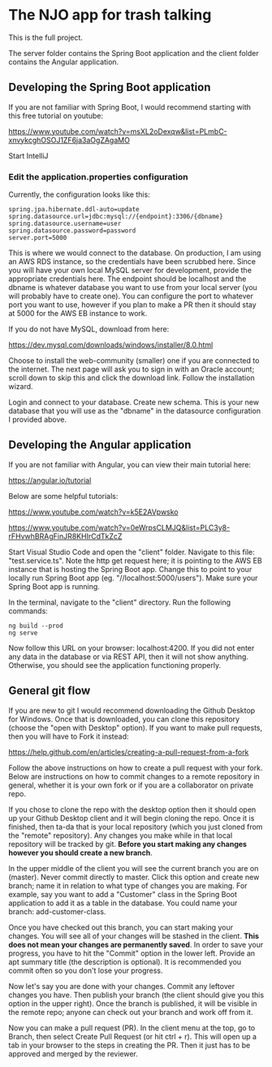 # The NJO app for trash talking

This is the full project.

The server folder contains the Spring Boot application and the client folder contains the Angular application.

## Developing the Spring Boot application

If you are not familiar with Spring Boot, I would recommend starting with this free tutorial on youtube:

https://www.youtube.com/watch?v=msXL2oDexqw&list=PLmbC-xnvykcghOSOJ1ZF6ja3aOgZAgaMO

Start IntelliJ

### Edit the application.properties configuration

Currently, the configuration looks like this:

```
spring.jpa.hibernate.ddl-auto=update
spring.datasource.url=jdbc:mysql://{endpoint}:3306/{dbname}
spring.datasource.username=user
spring.datasource.password=password
server.port=5000
```

This is where we would connect to the database. On production, I am using an AWS RDS instance, so the credentials have been scrubbed here. Since you will have your own local MySQL server for development, provide the appropriate credentials here. The endpoint should be localhost and the dbname is whatever database you want to use from your local server (you will probably have to create one). You can configure the port to whatever port you want to use, however if you plan to make a PR then it should stay at 5000 for the AWS EB instance to work.

If you do not have MySQL, download from here:

https://dev.mysql.com/downloads/windows/installer/8.0.html

Choose to install the web-community (smaller) one if you are connected to the internet. The next page will ask you to sign in with an Oracle account; scroll down to skip this and click the download link. Follow the installation wizard.

Login and connect to your database. Create new schema. This is your new database that you will use as the "dbname" in the datasource configuration I provided above.

## Developing the Angular application

If you are not familiar with Angular, you can view their main tutorial here:

https://angular.io/tutorial

Below are some helpful tutorials:

https://www.youtube.com/watch?v=k5E2AVpwsko

https://www.youtube.com/watch?v=0eWrpsCLMJQ&list=PLC3y8-rFHvwhBRAgFinJR8KHIrCdTkZcZ

Start Visual Studio Code and open the "client" folder. Navigate to this file: "test.service.ts". Note the http get request here; it is pointing to the AWS EB instance that is hosting the Spring Boot app. Change this to point to your locally run Spring Boot app (eg. "//localhost:5000/users"). Make sure your Spring Boot app is running.

In the terminal, navigate to the "client" directory. Run the following commands:

```
ng build --prod
ng serve
```

Now follow this URL on your browser: localhost:4200. If you did not enter any data in the database or via REST API, then it will not show anything. Otherwise, you should see the application functioning properly.

## General git flow

If you are new to git I would recommend downloading the Github Desktop for Windows. Once that is downloaded, you can clone this repository (choose the "open with Desktop" option). If you want to make pull requests, then you will have to Fork it instead:

https://help.github.com/en/articles/creating-a-pull-request-from-a-fork

Follow the above instructions on how to create a pull request with your fork. Below are instructions on how to commit changes to a remote repository in general, whether it is your own fork or if you are a collaborator on private repo.

If you chose to clone the repo with the desktop option then it should open up your Github Desktop client and it will begin cloning the repo. Once it is finished, then ta-da that is your local repository (which you just cloned from the "remote" repository). Any changes you make while in that local repository will be tracked by git. **Before you start making any changes however you should create a new branch**.

In the upper middle of the client you will see the current branch you are on (master). Never commit directly to master. Click this option and create new branch; name it in relation to what type of changes you are making. For example, say you want to add a "Customer" class in the Spring Boot application to add it as a table in the database. You could name your branch: add-customer-class.

Once you have checked out this branch, you can start making your changes. You will see all of your changes will be stashed in the client. **This does not mean your changes are permanently saved**. In order to save your progress, you have to hit the "Commit" option in the lower left. Provide an apt summary title (the description is optional). It is recommended you commit often so you don't lose your progress.

Now let's say you are done with your changes. Commit any leftover changes you have. Then publish your branch (the client should give you this option in the upper right). Once the branch is published, it will be visible in the remote repo; anyone can check out your branch and work off from it.

Now you can make a pull request (PR). In the client menu at the top, go to Branch, then select Create Pull Request (or hit ctrl + r). This will open up a tab in your browser to the steps in creating the PR. Then it just has to be approved and merged by the reviewer.
